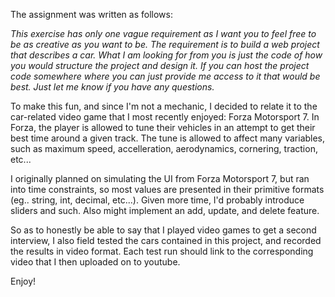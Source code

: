 The assignment was written as follows:

*This exercise has only one vague requirement as I want you to feel free to be as creative as you want to be.
The requirement is to build a web project that describes a car. What I am looking for from you is just the code of how you would structure the project and design it. If you can host the project code somewhere where you can just provide me access to it that would be best.  Just let me know if you have any questions.*


To make this fun, and since I'm not a mechanic, I decided to relate it to the car-related video game that I most recently enjoyed:  Forza Motorsport 7.   In Forza, the player is allowed to tune their vehicles in an attempt to get their best time around a given track.   The tune is allowed to affect many variables, such as maximum speed, accelleration, aerodynamics, cornering, traction, etc...

I originally planned on simulating the UI from Forza Motorsport 7, but ran into time constraints, so most values are presented in their primitive formats (eg.. string, int, decimal, etc...).  Given more time, I'd probably introduce sliders and such.   Also might implement an add, update, and delete feature.

So as to honestly be able to say that I played video games to get a second interview, I also field tested the cars contained in this project, and recorded the results in video format.   Each test run should link to the corresponding video that I then uploaded on to youtube.

Enjoy!